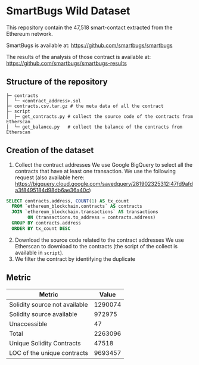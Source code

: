 # SmartBugs Wild Dataset

This repository contain the 47,518 smart-contact extracted from the Ethereum network.

SmartBugs is available at: https://github.com/smartbugs/smartbugs

The results of the analysis of those contract is available at: https://github.com/smartbugs/smartbugs-results

## Structure of the repository

```
├─ contracts
│  └─ <contract_address>.sol
├─ contracts.csv.tar.gz # the meta data of all the contract
├─ script
│  ├─ get_contracts.py # collect the source code of the contracts from Etherscan
│  └─ get_balance.py   # collect the balance of the contracts from Etherscan
```

## Creation of the dataset

1. Collect the contract addresses
We use Google BigQuery to select all the contracts that have at least one transaction.
We use the following request (also available here: https://bigquery.cloud.google.com/savedquery/281902325312:47fd9afda3f8495184d98db6ae36a40c)
```sql
SELECT contracts.address, COUNT(1) AS tx_count
  FROM `ethereum_blockchain.contracts` AS contracts
  JOIN `ethereum_blockchain.transactions` AS transactions 
        ON (transactions.to_address = contracts.address)
  GROUP BY contracts.address
  ORDER BY tx_count DESC
```
2. Download the source code related to the contract addresses 
We use Etherscan to download to the contracts (the script of the collect is available in `script`).
3. We filter the contract by identifying the duplicate

## Metric

| Metric                        | Value   |
| ----------------------------- | ------- |
| Solidity source not available | 1290074 |
| Solidity source available     | 972975  |
| Unaccessible                  | 47      |
| Total                         | 2263096 |
| Unique Solidity Contracts     | 47518   |
| LOC of the unique contracts   | 9693457 |
